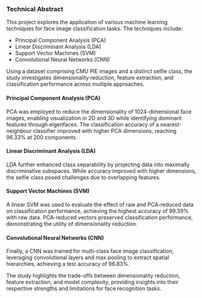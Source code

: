 ### **Technical Abstract**

This project explores the application of various machine learning techniques for face image classification tasks. The techniques include:

- Principal Component Analysis (PCA)
- Linear Discriminant Analysis (LDA)
- Support Vector Machines (SVM)
- Convolutional Neural Networks (CNN)

Using a dataset comprising CMU PIE images and a distinct selfie class, the study investigates dimensionality reduction, feature extraction, and classification performance across multiple approaches.

#### **Principal Component Analysis (PCA)**

PCA was employed to reduce the dimensionality of 1024-dimensional face images, enabling visualization in 2D and 3D while identifying dominant features through eigenfaces. The classification accuracy of a nearest-neighbour classifier improved with higher PCA dimensions, reaching 96.33% at 200 components.

#### **Linear Discriminant Analysis (LDA)**

LDA further enhanced class separability by projecting data into maximally discriminative subspaces. While accuracy improved with higher dimensions, the selfie class posed challenges due to overlapping features.

#### **Support Vector Machines (SVM)**

A linear SVM was used to evaluate the effect of raw and PCA-reduced data on classification performance, achieving the highest accuracy of 99.39% with raw data. PCA-reduced vectors preserved classification performance, demonstrating the utility of dimensionality reduction.

#### **Convolutional Neural Networks (CNN)**

Finally, a CNN was trained for multi-class face image classification, leveraging convolutional layers and max pooling to extract spatial hierarchies, achieving a test accuracy of 96.83%.

The study highlights the trade-offs between dimensionality reduction, feature extraction, and model complexity, providing insights into their respective strengths and limitations for face recognition tasks.